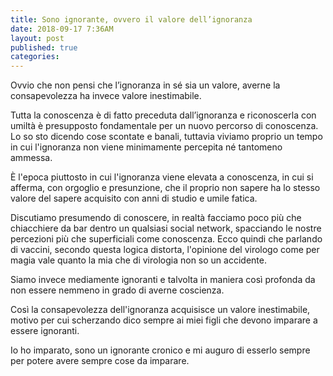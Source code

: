 ```yaml
---
title: Sono ignorante, ovvero il valore dell’ignoranza
date: 2018-09-17 7:36AM
layout: post
published: true
categories: 
---
```


Ovvio che non pensi che l’ignoranza in sé sia un valore, averne la consapevolezza ha invece valore inestimabile.

Tutta la conoscenza è di fatto preceduta dall’ignoranza e riconoscerla con umiltà è presupposto fondamentale per un nuovo percorso di conoscenza.
Lo so sto dicendo cose scontate e banali, tuttavia viviamo proprio un tempo in cui l'ignoranza non viene minimamente percepita né tantomeno ammessa.

È l'epoca piuttosto in cui l'ignoranza viene elevata a conoscenza, in cui si afferma, con orgoglio e presunzione, che il proprio non sapere ha lo stesso valore del sapere acquisito con anni di studio e umile fatica.

Discutiamo presumendo di conoscere, in realtà facciamo poco più che chiacchiere da bar dentro un qualsiasi social network, spacciando le nostre percezioni più che superficiali come conoscenza.
Ecco quindi che parlando di vaccini, secondo questa logica distorta, l'opinione del virologo come per magia vale quanto la mia che di virologia non so un accidente.

Siamo invece mediamente ignoranti e talvolta in maniera così profonda da non essere nemmeno in grado di averne coscienza.

Così la consapevolezza dell'ignoranza acquisisce un valore inestimabile, motivo per cui scherzando dico sempre ai miei figli che devono imparare a essere ignoranti.

Io ho imparato, sono un ignorante cronico e mi auguro di esserlo sempre per potere avere sempre cose da imparare.